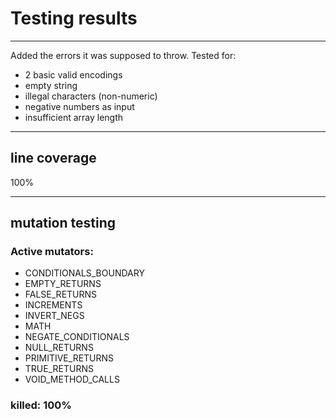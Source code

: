# Testing results

---
Added the errors it was supposed to throw.
Tested for:
- 2 basic valid encodings
- empty string
- illegal characters (non-numeric)
- negative numbers as input
- insufficient array length

---
## line coverage
100%

---
## mutation testing

### Active mutators:
- CONDITIONALS_BOUNDARY
- EMPTY_RETURNS
- FALSE_RETURNS
- INCREMENTS
- INVERT_NEGS
- MATH
- NEGATE_CONDITIONALS
- NULL_RETURNS
- PRIMITIVE_RETURNS
- TRUE_RETURNS
- VOID_METHOD_CALLS
### killed: 100%